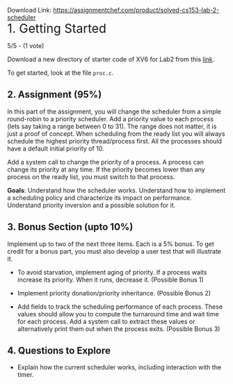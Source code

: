 Download Link: https://assignmentchef.com/product/solved-cs153-lab-2-scheduler
<br>
<span style="font-size: 2em;">1. Getting Started</span>

5/5 - (1 vote)

Download a new directory of starter code of XV6 for Lab2 from this <a class="reference external" href="https://github.com/mit-pdos/xv6-public">link</a>.

To get started, look at the file <code class="docutils literal notranslate"><span class="pre">proc.c</span></code>.

<h2>2. Assignment (95%)</h2>

In this part of the assignment, you will change the scheduler from a simple round-robin to a priority scheduler. Add a priority value to each process (lets say taking a range between 0 to 31). The range does not matter, it is just a proof of concept. When scheduling from the ready list you will always schedule the highest priority thread/process first. All the processes should have a default initial priority of 10.

Add a system call to change the priority of a process. A process can change its priority at any time. If the priority becomes lower than any process on the ready list, you must switch to that process.

<strong>Goals</strong>: Understand how the scheduler works. Understand how to implement a scheduling policy and characterize its impact on performance. Understand priority inversion and a possible solution for it.

<h2>3. Bonus Section (upto 10%)</h2>

Implement up to two of the next three items. Each is a 5% bonus. To get credit for a bonus part, you must also develop a user test that will illustrate it.

<ul>

 <li><p class="first">To avoid starvation, implement aging of priority. If a process waits increase its priority. When it runs, decrease it. (Possible Bonus 1)   </li>

 <li><p class="first">Implement priority donation/priority inheritance. (Possible Bonus 2)   </li>

 <li><p class="first">Add fields to track the scheduling performance of each process. These values should allow you to compute the turnaround time and wait time for each process. Add a system call to extract these values or alternatively print them out when the process exits. (Possible Bonus 3)</li>

</ul>

<h2>4. Questions to Explore</h2>

<ul class="simple">

 <li>Explain how the current scheduler works, including interaction with the timer.</li>